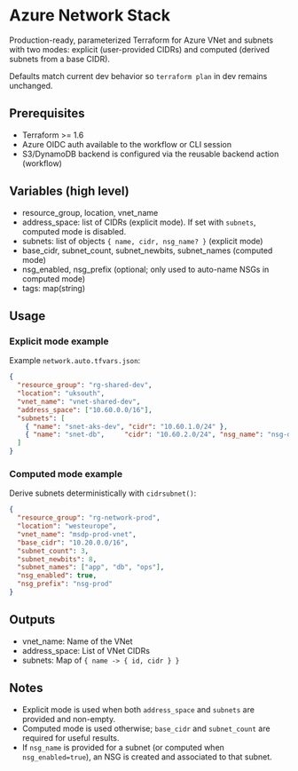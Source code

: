 # Azure Network Stack

Production-ready, parameterized Terraform for Azure VNet and subnets with two modes: explicit (user-provided CIDRs) and computed (derived subnets from a base CIDR).

Defaults match current dev behavior so `terraform plan` in dev remains unchanged.

## Prerequisites
- Terraform >= 1.6
- Azure OIDC auth available to the workflow or CLI session
- S3/DynamoDB backend is configured via the reusable backend action (workflow)

## Variables (high level)
- resource_group, location, vnet_name
- address_space: list of CIDRs (explicit mode). If set with `subnets`, computed mode is disabled.
- subnets: list of objects `{ name, cidr, nsg_name? }` (explicit mode)
- base_cidr, subnet_count, subnet_newbits, subnet_names (computed mode)
- nsg_enabled, nsg_prefix (optional; only used to auto-name NSGs in computed mode)
- tags: map(string)

## Usage

### Explicit mode example
Example `network.auto.tfvars.json`:

```json
{
  "resource_group": "rg-shared-dev",
  "location": "uksouth",
  "vnet_name": "vnet-shared-dev",
  "address_space": ["10.60.0.0/16"],
  "subnets": [
    { "name": "snet-aks-dev", "cidr": "10.60.1.0/24" },
    { "name": "snet-db",     "cidr": "10.60.2.0/24", "nsg_name": "nsg-db" }
  ]
}
```

### Computed mode example
Derive subnets deterministically with `cidrsubnet()`:

```json
{
  "resource_group": "rg-network-prod",
  "location": "westeurope",
  "vnet_name": "msdp-prod-vnet",
  "base_cidr": "10.20.0.0/16",
  "subnet_count": 3,
  "subnet_newbits": 8,
  "subnet_names": ["app", "db", "ops"],
  "nsg_enabled": true,
  "nsg_prefix": "nsg-prod"
}
```

## Outputs
- vnet_name: Name of the VNet
- address_space: List of VNet CIDRs
- subnets: Map of `{ name -> { id, cidr } }`

## Notes
- Explicit mode is used when both `address_space` and `subnets` are provided and non-empty.
- Computed mode is used otherwise; `base_cidr` and `subnet_count` are required for useful results.
- If `nsg_name` is provided for a subnet (or computed when `nsg_enabled=true`), an NSG is created and associated to that subnet.
